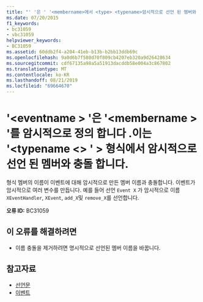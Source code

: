 ```yaml
---
title: "' '은 ' '<membername>에서 <type> <typename>암시적으로 선언 된 멤버와 충돌 하는 ' '을 암시적으로 정의 합니다.<eventname>"
ms.date: 07/20/2015
f1_keywords:
- bc31059
- vbc31059
helpviewer_keywords:
- BC31059
ms.assetid: 60ddb2f4-a204-41eb-b13b-b2bb13ddb69c
ms.openlocfilehash: 9a0d6b7f580d70f809cb4207eb320a9d26428634
ms.sourcegitcommit: cdf67135a98a5a51913dacddb58e004a3c867802
ms.translationtype: MT
ms.contentlocale: ko-KR
ms.lasthandoff: 08/21/2019
ms.locfileid: "69664670"
---
```

# <a name="eventname-implicitly-defines-membername-which-conflicts-with-a-member-implicitly-declared-in-type-typename"></a>'\<eventname > '은 '\<membername > '를 암시적으로 정의 합니다 .이는 '\<typename \<> ' > 형식에서 암시적으로 선언 된 멤버와 충돌 합니다.

형식 멤버의 이름이 이벤트에 대해 암시적으로 만든 멤버 이름과 충돌합니다. 이벤트가 암시적으로 여러 변수를 만듭니다. 예를 들어 선언 `Event X` 가 암시적으로 이름 `XEventHandler`, `XEvent`, `add_X`및 `remove_X`를 선언합니다.

**오류 ID:** BC31059

## <a name="to-correct-this-error"></a>이 오류를 해결하려면

- 이름 충돌을 제거하려면 명시적으로 선언된 멤버 이름을 바꿉니다.

## <a name="see-also"></a>참고자료

- [선언문](../programming-guide/language-features/statements.md#declaration-statements)
- [이벤트](../../visual-basic/programming-guide/language-features/events/index.md)
